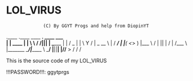 # LOL_VIRUS


                  (C) By GGYT Progs and help from DiopinYT
.____          .____      ____   ____.__        ____ ___       
|    |    ____ |    |     \   \ /   /|__|______|    |   \______
|    |   /  _ \|    |      \   Y   / |  \_  __ \    |   /  ___/
|    |__(  <_> )    |___    \     /  |  ||  | \/    |  /\___ \ 
|_______ \____/|_______ \    \___/   |__||__|  |______//____  >
        \/             \/                                   \/ 

This is the source code of my LOL_VIRUS

!!!PASSWORD!!!: ggytprgs

